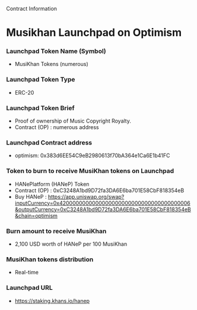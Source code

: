 Contract Information

# Musikhan Launchpad on Optimism

### Launchpad Token Name (Symbol)
- MusiKhan Tokens (numerous)

### Launchpad Token Type
- ERC-20

### Launchpad Token Brief
- Proof of ownership of Music Copyright Royalty.
- Contract (OP) : numerous address

### Launchpad Contract address
- optimism: 0x383d6EE54C9eB2980613f70bA364e1Ca6E1b41FC

### Token to burn to receive MusiKhan tokens on Launchpad
- HANePlatform (HANeP) Token
- Contract (OP) : 0xC3248A1bd9D72fa3DA6E6ba701E58CbF818354eB
- Buy HANeP : https://app.uniswap.org/swap?inputCurrency=0x4200000000000000000000000000000000000006&outputCurrency=0xC3248A1bd9D72fa3DA6E6ba701E58CbF818354eB&chain=optimism

### Burn amount to receive MusiKhan
- 2,100 USD worth of HANeP per 100 MusiKhan

### MusiKhan tokens distribution
- Real-time

### Launchpad URL
- https://staking.khans.io/hanep
